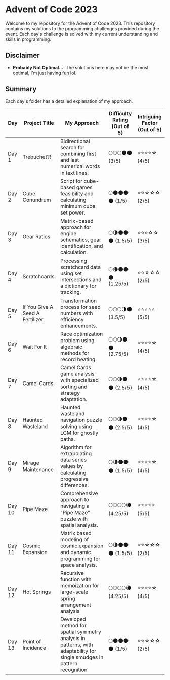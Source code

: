 
# Advent of Code 2023

  

Welcome to my repository for the Advent of Code 2023. This repository contains my solutions to the programming challenges provided during the event. Each day's challenge is solved with my current understanding and skills in programming.

  

## Disclaimer

-  **Probably Not Optimal...**: The solutions here may not be the most optimal, I'm just having fun lol.

  

## Summary

Each day's folder has a detailed explanation of my approach.

  

| Day | Project Title | My Approach | Difficulty Rating (Out of 5) | Intriguing Factor (Out of 5) |
|------|----------------------------------|-----------------------------------------------------------------------------------------------------------------------------------------------------------------------------------------------|------------------------------|-----------------------------|
| Day 1| Trebuchet?! | Bidirectional search for combining first and last numerical words in text lines. | 🌕🌕🌕🌑🌑 (3/5) | ⭐️⭐️⭐️⭐️☆ (4/5) |
| Day 2| Cube Conundrum | Script for cube-based games feasibility and calculating minimum cube set power. | 🌕🌑🌑🌑🌑 (1/5) | ⭐️⭐️☆☆☆ (2/5) |
| Day 3| Gear Ratios | Matrix-based approach for engine schematics, gear identification, and calculation. | 🌕🌗🌑🌑🌑 (1.5/5) | ⭐️⭐️⭐️☆☆ (3/5) |
| Day 4| Scratchcards | Processing scratchcard data using set intersections and a dictionary for tracking. | 🌕🌘🌑🌑🌑 (1.25/5) | ⭐️⭐️☆☆☆ (2/5) |
| Day 5| If You Give A Seed A Fertilizer | Transformation process for seed numbers with efficiency enhancements. | 🌕🌕🌕🌗🌑 (3.5/5) | ⭐️⭐️⭐️⭐️⭐️ (5/5) |
| Day 6| Wait For It | Race optimization problem using algebraic methods for record beating. | 🌕🌕🌖🌑🌑 (2.75/5) | ⭐️⭐️⭐️⭐️☆ (4/5) |
| Day 7| Camel Cards | Camel Cards game analysis with specialized sorting and strategy adaptation. | 🌕🌕🌗🌑🌑 (2.5/5) | ⭐️⭐️⭐️⭐️☆ (4/5) |
| Day 8| Haunted Wasteland | Haunted wasteland navigation puzzle solving using LCM for ghostly paths. | 🌕🌕🌗🌑🌑 (2.5/5) | ⭐️⭐️⭐️⭐️☆ (4/5) |
| Day 9| Mirage Maintenance | Algorithm for extrapolating data series values by calculating progressive differences. | 🌕🌗🌑🌑🌑 (1.5/5) | ⭐️⭐️⭐️⭐️☆ (4/5) |
| Day 10| Pipe Maze | Comprehensive approach to navigating a "Pipe Maze" puzzle with spatial analysis. | 🌕🌕🌕🌕🌘 (4.25/5) | ⭐️⭐️⭐️⭐️⭐️ (5/5) |
| Day 11| Cosmic Expansion | Matrix based modeling of cosmic expansion and dynamic programming for space analysis. | 🌕🌗🌑🌑🌑 (1.5/5) | ⭐️⭐️☆☆☆ (2/5) |
| Day 12 | Hot Springs | Recursive function with memoization for large-scale spring arrangement analysis | 🌕🌕🌕🌕🌘 (4.25/5) | ⭐️⭐️⭐️⭐️☆ (4/5) |
| Day 13 | Point of Incidence | Developed method for spatial symmetry analysis in patterns, with adaptability for single smudges in pattern recognition | 🌕🌑🌑🌑🌑 (1/5) | ⭐️⭐️☆☆☆ (2/5) |